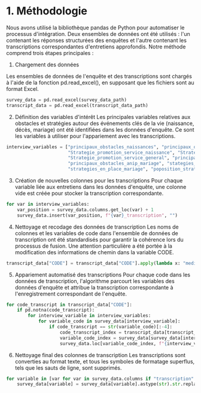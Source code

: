 # 1. Méthodologie

Nous avons utilisé la bibliothèque pandas de Python pour automatiser le processus d'intégration. Deux ensembles de données ont été utilisés : l'un contenant les réponses structurées des enquêtes et l'autre contenant les transcriptions correspondantes d'entretiens approfondis. Notre méthode comprend trois étapes principales :

1. Chargement des données

Les ensembles de données de l'enquête et des transcriptions sont chargés à l'aide de la fonction pd.read_excel(), en supposant que les fichiers sont au format Excel.

```python
survey_data = pd.read_excel(survey_data_path)
transcript_data = pd.read_excel(transcript_data_path)
```

2. Définition des variables d'intérêt
Les principales variables relatives aux obstacles et stratégies autour des événements clés de la vie (naissance, décès, mariage) ont été identifiées dans les données d'enquête. Ce sont les variables à utiliser pour l'appariement avec les transcriptions.

```python
interview_variables = ["principaux_obstacles_naissances", "principaux_obstacles_deces", "principaux_obstacles_mariage",\
                       "Strategie_promotion_service_naissance", "Strategie_promotion_service_deces", "Strategie_promotion_service_mariage",\
                       "Strategie_promotion_service_general", "principaux_obstacles_anip_naissances", "principaux_obstacles_anip_deces",\
                       "principaux_obstacles_anip_mariage", "stategies_en_place_service", "stategies_en_place_deces", "stategies_en_place_naissance",\
                       "strategies_en_place_mariage", "poposition_strategies", "non_beneficiaire_services_anip"]
```

3. Création de nouvelles colonnes pour les transcriptions
Pour chaque variable liée aux entretiens dans les données d'enquête, une colonne vide est créée pour stocker la transcription correspondante.

```python
for var in interview_variables:
    var_position = survey_data.columns.get_loc(var) + 1
    survey_data.insert(var_position, f"{var}_transcription", "")
```

4. Nettoyage et recodage des données de transcription
Les noms de colonnes et les variables de code dans l'ensemble de données de transcription ont été standardisés pour garantir la cohérence lors du processus de fusion. Une attention particulière a été portée à la modification des informations de chemin dans la variable CODE.

```python
transcript_data["CODE"] = transcript_data["CODE"].apply(lambda x: "media\\" + str(x).replace("\n", "").replace(" ", "") if not pd.isna(x) else x)
```

5. Appariement automatisé des transcriptions
Pour chaque code dans les données de transcription, l'algorithme parcourt les variables des données d'enquête et attribue la transcription correspondante à l'enregistrement correspondant de l'enquête.

```python
for code_transcript in transcript_data["CODE"]:
    if pd.notna(code_transcript):
        for interview_variable in interview_variables:
            for variable_code in survey_data[interview_variable]:
                if code_transcript == str(variable_code)[:-4]:
                    code_transcript_index = transcript_data[transcript_data["CODE"] == code_transcript].index
                    variable_code_index = survey_data[survey_data[interview_variable] == variable_code].index
                    survey_data.loc[variable_code_index, f"{interview_variable}_transcription"] = transcript_data.loc[code_transcript_index, "TRANSCRIPTIONS"].values[0]
```

6. Nettoyage final des colonnes de transcription
Les transcriptions sont converties au format texte, et tous les symboles de formatage superflus, tels que les sauts de ligne, sont supprimés.

```python
for variable in [var for var in survey_data.columns if "transcription" in var]:
    survey_data[variable] = survey_data[variable].astype(str).str.replace("\n", "")
```